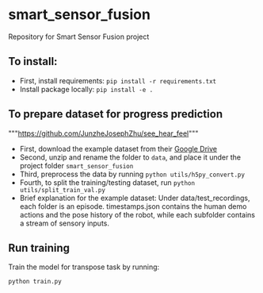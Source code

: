 # smart_sensor_fusion
Repository for Smart Sensor Fusion project

## To install:
* First, install requirements: `pip install -r requirements.txt`
* Install package locally: `pip install -e .`

## To prepare dataset for progress prediction
"""https://github.com/JunzheJosephZhu/see_hear_feel"""
* First, download the example dataset from their [Google Drive](https://drive.google.com/drive/folders/13S6YcKJIIRKctB0SjdiaKEv_mvJEM_pk)
* Second, unzip and rename the folder to ```data```, and place it under the project folder ```smart_sensor_fusion```
* Third, preprocess the data by running ```python utils/h5py_convert.py```
* Fourth, to split the training/testing dataset, run ```python utils/split_train_val.py```
* Brief explanation for the example dataset: Under data/test_recordings, each folder is an episode. timestamps.json contains the human demo actions and the pose history of the robot, while each subfolder contains a stream of sensory inputs.
## Run training
Train the model for transpose task by running:

`python train.py`
